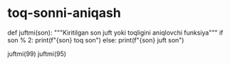 ﻿# toq-sonni-aniqash
def juftmi(son):
    """Kiritilgan son juft yoki toqligini aniqlovchi funksiya"""
    if son % 2:
        print(f"{son} toq son")
    else:
        print(f"{son} juft son")


juftmi(99)
juftmi(95)
